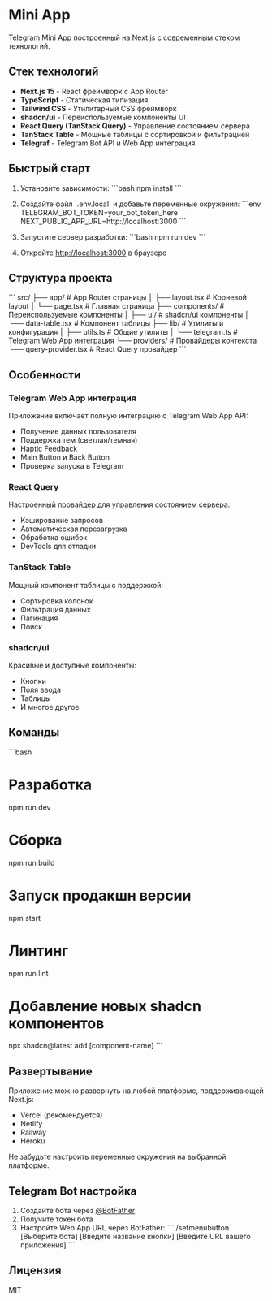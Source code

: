 # Mini App

Telegram Mini App построенный на Next.js с современным стеком технологий.

## Стек технологий

- **Next.js 15** - React фреймворк с App Router
- **TypeScript** - Статическая типизация
- **Tailwind CSS** - Утилитарный CSS фреймворк
- **shadcn/ui** - Переиспользуемые компоненты UI
- **React Query (TanStack Query)** - Управление состоянием сервера
- **TanStack Table** - Мощные таблицы с сортировкой и фильтрацией
- **Telegraf** - Telegram Bot API и Web App интеграция

## Быстрый старт

1. Установите зависимости:
   \`\`\`bash
   npm install
   \`\`\`

2. Создайте файл \`.env.local\` и добавьте переменные окружения:
   \`\`\`env
   TELEGRAM_BOT_TOKEN=your_bot_token_here
   NEXT_PUBLIC_APP_URL=http://localhost:3000
   \`\`\`

3. Запустите сервер разработки:
   \`\`\`bash
   npm run dev
   \`\`\`

4. Откройте [http://localhost:3000](http://localhost:3000) в браузере

## Структура проекта

\`\`\`
src/
├── app/ # App Router страницы
│ ├── layout.tsx # Корневой layout
│ └── page.tsx # Главная страница
├── components/ # Переиспользуемые компоненты
│ ├── ui/ # shadcn/ui компоненты
│ └── data-table.tsx # Компонент таблицы
├── lib/ # Утилиты и конфигурация
│ ├── utils.ts # Общие утилиты
│ └── telegram.ts # Telegram Web App интеграция
└── providers/ # Провайдеры контекста
└── query-provider.tsx # React Query провайдер
\`\`\`

## Особенности

### Telegram Web App интеграция

Приложение включает полную интеграцию с Telegram Web App API:

- Получение данных пользователя
- Поддержка тем (светлая/темная)
- Haptic Feedback
- Main Button и Back Button
- Проверка запуска в Telegram

### React Query

Настроенный провайдер для управления состоянием сервера:

- Кэширование запросов
- Автоматическая перезагрузка
- Обработка ошибок
- DevTools для отладки

### TanStack Table

Мощный компонент таблицы с поддержкой:

- Сортировка колонок
- Фильтрация данных
- Пагинация
- Поиск

### shadcn/ui

Красивые и доступные компоненты:

- Кнопки
- Поля ввода
- Таблицы
- И многое другое

## Команды

\`\`\`bash

# Разработка

npm run dev

# Сборка

npm run build

# Запуск продакшн версии

npm start

# Линтинг

npm run lint

# Добавление новых shadcn компонентов

npx shadcn@latest add [component-name]
\`\`\`

## Развертывание

Приложение можно развернуть на любой платформе, поддерживающей Next.js:

- Vercel (рекомендуется)
- Netlify
- Railway
- Heroku

Не забудьте настроить переменные окружения на выбранной платформе.

## Telegram Bot настройка

1. Создайте бота через [@BotFather](https://t.me/botfather)
2. Получите токен бота
3. Настройте Web App URL через BotFather:
   \`\`\`
   /setmenubutton
   [Выберите бота]
   [Введите название кнопки]
   [Введите URL вашего приложения]
   \`\`\`

## Лицензия

MIT
